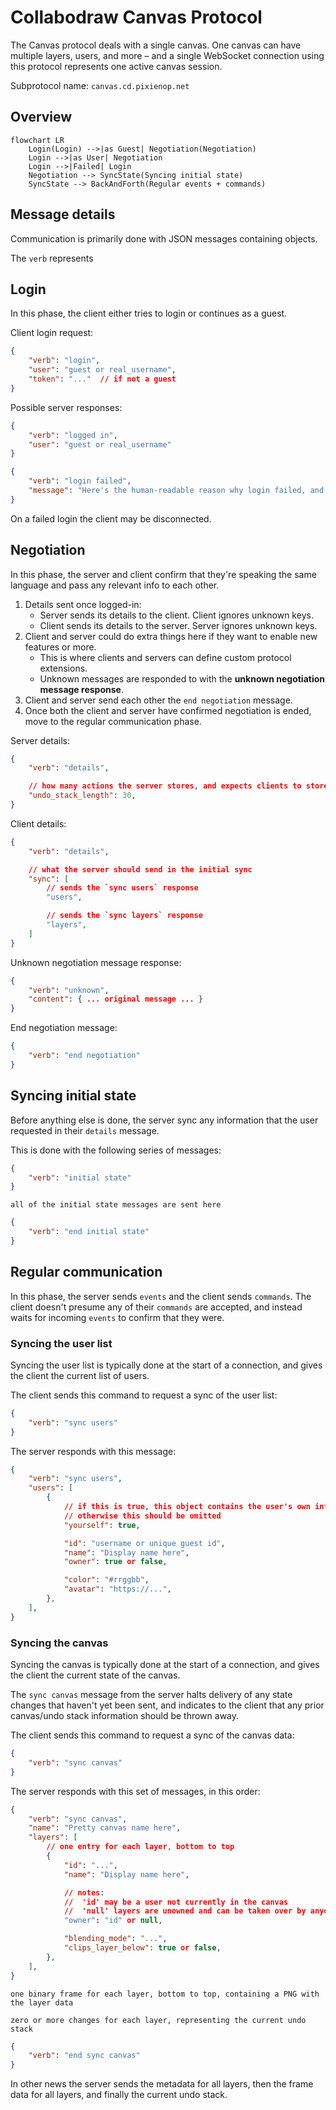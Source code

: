 # Collabodraw Canvas Protocol

The Canvas protocol deals with a single canvas. One canvas can have multiple layers, users, and more – and a single WebSocket connection using this protocol represents one active canvas session.

Subprotocol name: `canvas.cd.pixienop.net`

## Overview

```mermaid
flowchart LR
    Login(Login) -->|as Guest| Negotiation(Negotiation)
    Login -->|as User| Negotiation
    Login -->|Failed| Login
    Negotiation --> SyncState(Syncing initial state)
    SyncState --> BackAndForth(Regular events + commands)
```

## Message details

Communication is primarily done with JSON messages containing objects.

The `verb` represents 

## Login

In this phase, the client either tries to login or continues as a guest.

Client login request:
```json
{
    "verb": "login",
    "user": "guest or real_username",
    "token": "..."  // if not a guest
}
```

Possible server responses:
```json
{
    "verb": "logged in",
    "user": "guest or real_username"
}
```
```json
{
    "verb": "login failed",
    "message": "Here's the human-readable reason why login failed, and should be displayed to the user.",
}
```

On a failed login the client may be disconnected.

## Negotiation

In this phase, the server and client confirm that they're speaking the same language and pass any relevant info to each other.

1. Details sent once logged-in:
    - Server sends its details to the client. Client ignores unknown keys.
    - Client sends its details to the server. Server ignores unknown keys.
2. Client and server could do extra things here if they want to enable new features or more.
    - This is where clients and servers can define custom protocol extensions.
    - Unknown messages are responded to with the **unknown negotiation message response**.
3. Client and server send each other the `end negotiation` message.
4. Once both the client and server have confirmed negotiation is ended, move to the regular communication phase.

Server details:
```json
{
    "verb": "details",

    // how many actions the server stores, and expects clients to store, on the undo stack for each layer
    "undo_stack_length": 30,
}
```

Client details:
```json
{
    "verb": "details",

    // what the server should send in the initial sync
    "sync": [
        // sends the `sync users` response
        "users",

        // sends the `sync layers` response
        "layers",
    ]
}
```

Unknown negotiation message response:
```json
{
    "verb": "unknown",
    "content": { ... original message ... }
}
```

End negotiation message:
```json
{
    "verb": "end negotiation"
}
```

## Syncing initial state

Before anything else is done, the server sync any information that the user requested in their `details` message.

This is done with the following series of messages:
```json
{
    "verb": "initial state"
}
```
```
all of the initial state messages are sent here
```
```json
{
    "verb": "end initial state"
}
```

## Regular communication

In this phase, the server sends `events` and the client sends `commands`. The client doesn't presume any of their `commands` are accepted, and instead waits for incoming `events` to confirm that they were.

### Syncing the user list

Syncing the user list is typically done at the start of a connection, and gives the client the current list of users.

The client sends this command to request a sync of the user list:
```json
{
    "verb": "sync users"
}
```

The server responds with this message:
```json
{
    "verb": "sync users",
    "users": [
        {
            // if this is true, this object contains the user's own info.
            // otherwise this should be omitted
            "yourself": true,

            "id": "username or unique guest id",
            "name": "Display name here",
            "owner": true or false,

            "color": "#rrggbb",
            "avatar": "https://...",
        },
    ],
}
```

### Syncing the canvas

Syncing the canvas is typically done at the start of a connection, and gives the client the current state of the canvas.

The `sync canvas` message from the server halts delivery of any state changes that haven't yet been sent, and indicates to the client that any prior canvas/undo stack information should be thrown away.

The client sends this command to request a sync of the canvas data:
```json
{
    "verb": "sync canvas"
}
```

The server responds with this set of messages, in this order:
```json
{
    "verb": "sync canvas",
    "name": "Pretty canvas name here",
    "layers": [
        // one entry for each layer, bottom to top
        {
            "id": "...",
            "name": "Display name here",

            // notes:
            //  'id' may be a user not currently in the canvas
            //  'null' layers are unowned and can be taken over by anyone
            "owner": "id" or null,

            "blending_mode": "...",
            "clips_layer_below": true or false,
        },
    ],
}
```
```
one binary frame for each layer, bottom to top, containing a PNG with the layer data
```
```
zero or more changes for each layer, representing the current undo stack
```
```json
{
    "verb": "end sync canvas"
}
```

In other news the server sends the metadata for all layers, then the frame data for all layers, and finally the current undo stack.
